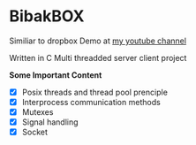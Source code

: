 # BibakBOX
Similiar to dropbox 
Demo at [my youtube channel](https://www.youtube.com/watch?v=bDq2zJls8zk)

Written in C Multi threadded server client project

**Some Important Content**
- [x] Posix threads and thread pool prenciple
- [x] Interprocess communication methods
- [x] Mutexes
- [x] Signal handling
- [x] Socket

